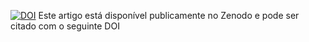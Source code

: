 [![DOI](https://zenodo.org/badge/DOI/10.5281/zenodo.16269482.svg)](https://doi.org/10.5281/zenodo.16269482)
Este artigo está disponível publicamente no Zenodo e pode ser citado com o seguinte DOI
